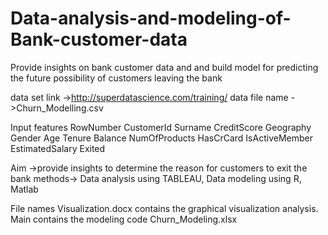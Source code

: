 # Data-analysis-and-modeling-of-Bank-customer-data
Provide insights on bank customer data and and build model for predicting the future possibility of customers leaving the bank

data set link ->http://superdatascience.com/training/
data file name ->Churn_Modelling.csv

Input features
RowNumber
CustomerId
Surname
CreditScore
Geography
Gender
Age
Tenure
Balance
NumOfProducts
HasCrCard
IsActiveMember
EstimatedSalary
Exited

Aim ->provide insights to determine the reason for customers to exit the bank
methods-> Data analysis using TABLEAU, Data modeling using R, Matlab

File names
Visualization.docx contains the graphical visualization analysis.
Main contains the modeling code
Churn_Modeling.xlsx
